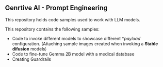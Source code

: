 ## Genrtive AI - Prompt Engineering

This repository holds code samples used to work with LLM models.  

This repository contains the following samples:

- Code to invoke different models to showcase different **payload* configuration.  (Attaching sample images created when invoking a **Stable difusion** models)
- Code to fine-tune Gemma 2B model with a medical database
- Creating Guardrails


